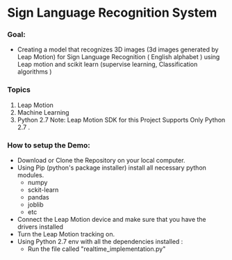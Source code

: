 # Sign Language Recognition System 
### Goal:
  - Creating a model that recognizes 3D images (3d images generated by Leap Motion) for Sign Language Recognition ( English alphabet )  using Leap motion and scikit learn (supervise learning, Classification algorithms  ) 


### Topics 
  1. Leap Motion 
  2. Machine Learning 
  3. Python 2.7 
 Note: Leap Motion SDK for this Project Supports Only Python 2.7 . 
### How to setup the Demo: 
 - Download or Clone the Repository on your local computer. 
 - Using Pip (python's package installer) install all  necessary python modules.
      - numpy
      - sckit-learn
      - pandas
      - joblib
      - etc 
 - Connect the Leap Motion device and make sure that you have the drivers installed
 - Turn the Leap Motion tracking on. 
 - Using Python 2.7 env with all the dependencies installed : 
      - Run the file called "realtime_implementation.py"
      
  
  
 
